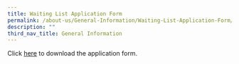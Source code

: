 ```yaml
---
title: Waiting List Application Form
permalink: /about-us/General-Information/Waiting-List-Application-Form/
description: ""
third_nav_title: General Information
---
```

Click [here](/files/About%20Us/WaitingListForm.pdf) to download the application form.